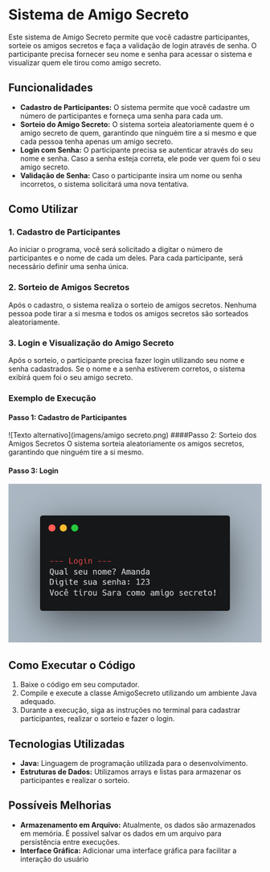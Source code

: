 # Sistema de Amigo Secreto
Este sistema de Amigo Secreto permite que você cadastre participantes, sorteie os amigos secretos e faça a validação de login através de senha. O participante precisa fornecer seu nome e senha para acessar o sistema e visualizar quem ele tirou como amigo secreto.

## Funcionalidades
- **Cadastro de Participantes:** O sistema permite que você cadastre um número de participantes e forneça uma senha para cada um.
- **Sorteio do Amigo Secreto:** O sistema sorteia aleatoriamente quem é o amigo secreto de quem, garantindo que ninguém tire a si mesmo e que cada pessoa tenha apenas um amigo secreto.
- **Login com Senha:** O participante precisa se autenticar através do seu nome e senha. Caso a senha esteja correta, ele pode ver quem foi o seu amigo secreto.
- **Validação de Senha:** Caso o participante insira um nome ou senha incorretos, o sistema solicitará uma nova tentativa.

## Como Utilizar
### 1. Cadastro de Participantes
Ao iniciar o programa, você será solicitado a digitar o número de participantes e o nome de cada um deles. Para cada participante, será necessário definir uma senha única.

### 2. Sorteio de Amigos Secretos
Após o cadastro, o sistema realiza o sorteio de amigos secretos. Nenhuma pessoa pode tirar a si mesma e todos os amigos secretos são sorteados aleatoriamente.

### 3. Login e Visualização do Amigo Secreto
Após o sorteio, o participante precisa fazer login utilizando seu nome e senha cadastrados. Se o nome e a senha estiverem corretos, o sistema exibirá quem foi o seu amigo secreto.
### Exemplo de Execução
#### Passo 1: Cadastro de Participantes
![Texto alternativo](imagens/amigo secreto.png)
####Passo 2: Sorteio dos Amigos Secretos
O sistema sorteia aleatoriamente os amigos secretos, garantindo que ninguém tire a si mesmo.

#### Passo 3: Login
![Texto alternativo](imagens/login.png)

## Como Executar o Código
1. Baixe o código em seu computador.
2. Compile e execute a classe AmigoSecreto utilizando um ambiente Java adequado.
3. Durante a execução, siga as instruções no terminal para cadastrar participantes, realizar o sorteio e fazer o login.

## Tecnologias Utilizadas
- **Java:** Linguagem de programação utilizada para o desenvolvimento.
- **Estruturas de Dados:** Utilizamos arrays e listas para armazenar os participantes e realizar o sorteio.

## Possíveis Melhorias
- **Armazenamento em Arquivo:** Atualmente, os dados são armazenados em memória. É possível salvar os dados em um arquivo para persistência entre execuções.
- **Interface Gráfica:** Adicionar uma interface gráfica para facilitar a interação do usuário
